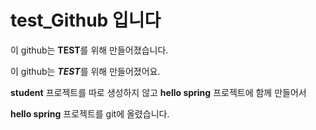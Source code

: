 # test_Github 입니다

이 github는 **TEST**를 위해 만들어졌습니다.

이 github는 ***TEST***를 위해 만들어졌어요.


**student** 프로젝트를 따로 생성하지 않고 **hello spring** 프로젝트에 함께 만들어서

**hello spring** 프로젝트를 git에 올렸습니다. 
